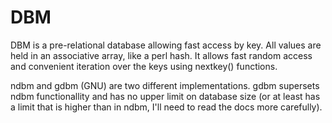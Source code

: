 # DBM

DBM is a pre-relational database allowing fast access by key. All values are
held in an associative array, like a perl hash. It allows fast random access
and convenient iteration over the keys using nextkey() functions.

ndbm and gdbm (GNU) are two different implementations. gdbm supersets ndbm
functionallity and has no upper limit on database size (or at least has a limit
that is higher than in ndbm, I'll need to read the docs more carefully).
